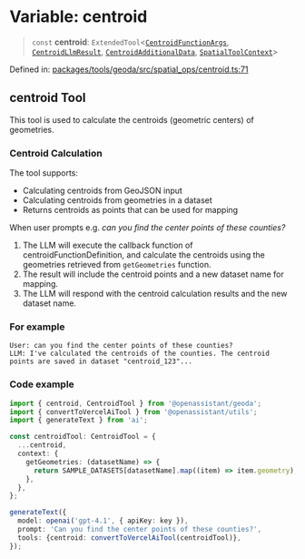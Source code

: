 # Variable: centroid

> `const` **centroid**: `ExtendedTool`\<[`CentroidFunctionArgs`](../type-aliases/CentroidFunctionArgs.md), [`CentroidLlmResult`](../type-aliases/CentroidLlmResult.md), [`CentroidAdditionalData`](../type-aliases/CentroidAdditionalData.md), [`SpatialToolContext`](../type-aliases/SpatialToolContext.md)\>

Defined in: [packages/tools/geoda/src/spatial\_ops/centroid.ts:71](https://github.com/geodaopenjs/openassistant/blob/0a6a7e7306d75a25dc968b3117f04cb7bd613bec/packages/tools/geoda/src/spatial_ops/centroid.ts#L71)

## centroid Tool

This tool is used to calculate the centroids (geometric centers) of geometries.

### Centroid Calculation

The tool supports:
- Calculating centroids from GeoJSON input
- Calculating centroids from geometries in a dataset
- Returns centroids as points that can be used for mapping

When user prompts e.g. *can you find the center points of these counties?*

1. The LLM will execute the callback function of centroidFunctionDefinition, and calculate the centroids using the geometries retrieved from `getGeometries` function.
2. The result will include the centroid points and a new dataset name for mapping.
3. The LLM will respond with the centroid calculation results and the new dataset name.

### For example
```
User: can you find the center points of these counties?
LLM: I've calculated the centroids of the counties. The centroid points are saved in dataset "centroid_123"...
```

### Code example
```typescript
import { centroid, CentroidTool } from '@openassistant/geoda';
import { convertToVercelAiTool } from '@openassistant/utils';
import { generateText } from 'ai';

const centroidTool: CentroidTool = {
  ...centroid,
  context: {
    getGeometries: (datasetName) => {
      return SAMPLE_DATASETS[datasetName].map((item) => item.geometry);
    },
  },
};

generateText({
  model: openai('gpt-4.1', { apiKey: key }),
  prompt: 'Can you find the center points of these counties?',
  tools: {centroid: convertToVercelAiTool(centroidTool)},
});
```
